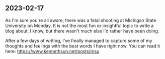 ## 2023-02-17

As I'm sure you're all aware, there was a fatal shooting at Michigan State University on Monday. It is not the most fun or insightful topic to write a blog about, I know, but there wasn't much else I'd rather have been doing.

After a few days of writing, I’ve finally managed to capture some of my thoughts and feelings with the best words I have right now. You can read it here:
https://www.kennethsun.net/posts/msu

